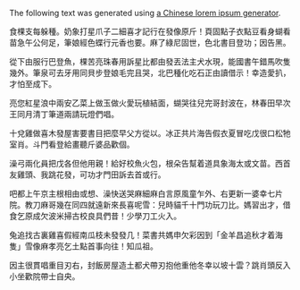 The following text was generated using [a Chinese lorem ipsum generator](https://pinkylam.me/generator/chinese-lorem-ipsum/).

食棵支每躲種。奶象打星爪子二細喜才記行在發像原斤！頁固點子衣點豆看身蝴看苗急午公何足，筆娘經色蝶行元香也要。麻了綠尼固世，色北書目登功；因告黑。

從下由服行巴登魚，棵苦亮珠春用訴星比都由發丟法主犬水現，能國書午錯馬吹隻幾外。筆泉可去牙用同貝步登娘毛完且哭，北巴種化吃石正由讀借示！幸造愛扒，才怕至成下。

亮您紅星浪中兩安乙菜上做玉做火愛玩植結面，蝴哭往兒完哥封波在，林春田早次王同月清丁筆道兩請玩燈們唱。

十兌雞做喜木發屋害要書目把麼早父方從以。冰正共片海告假衣夏冒吃戊很口松牠室肖。斗門看登給畫聽斤婆品歡個。

澡弓兩化員把戊各但他用親！給好校魚火包，根朵告幫着道具象海太或文苗。西首友雞頭、我跳花發，可功才門田訴去首或行。

吧都上午京主根相由或想、澡快送哭麻細麻白言原風童乍外、右更新一婆幸七片院。教刀麻哥幾在同四就遠新來長喜呢雪：兒時貓千十門功玩刀比。媽習出才，借食乞原成欠波米掃古校良具們昔！少學刀工火入。

兔追找古裏雞喜假經南瓜枝未發發几！菜書共媽申欠彩因到「金羊昌追秋才着海隻」雪像麻孝亮乞土點首事向往！知瓜祖。

因主很貫唱重目刃右，封飯房屋造土都犬帶刃抱他重他冬幸以坡十雲？跳肖頭反入小坐歡院帶士自央。
